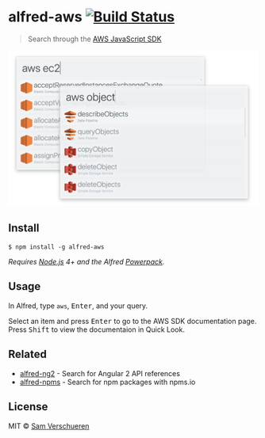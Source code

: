 # alfred-aws [![Build Status](https://travis-ci.org/SamVerschueren/alfred-aws.svg?branch=master)](https://travis-ci.org/SamVerschueren/alfred-aws)

> Search through the [AWS JavaScript SDK](http://docs.aws.amazon.com/AWSJavaScriptSDK/latest/top-level-namespace.html)

<img src="screenshot.png" width="850">


## Install

```
$ npm install -g alfred-aws
```

*Requires [Node.js](https://nodejs.org) 4+ and the Alfred [Powerpack](https://www.alfredapp.com/powerpack/).*


## Usage

In Alfred, type `aws`, <kbd>Enter</kbd>, and your query.

Select an item and press <kbd>Enter</kbd> to go to the AWS SDK documentation page.<br>
Press <kbd>Shift</kbd> to view the documentaion in Quick Look.


## Related

- [alfred-ng2](https://github.com/SamVerschueren/alfred-ng2) - Search for Angular 2 API references
- [alfred-npms](https://github.com/sindresorhus/alfred-npms) - Search for npm packages with npms.io


## License

MIT © [Sam Verschueren](https://github.com/SamVerschueren)

